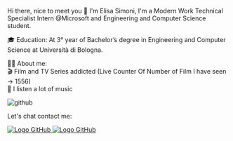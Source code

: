 Hi there, nice to meet you 👋
I'm Elisa Simoni, I'm a Modern Work Technical Specialist Intern @Microsoft and Engineering and Computer Science student.

🎓 Education:
At 3° year of Bachelor’s degree in Engineering and Computer Science at Università di Bologna.


👨‍💻 About me:<br>
🎬 Film and TV Series addicted (Live Counter Of Number of Film I have seen -> 1556)<br>
🎵 I listen a lot of music <br>

![github](https://user-images.githubusercontent.com/73821477/236174079-0c8ea3c1-8bc5-4a5d-aabf-703b8086a3a0.png)

Let's chat contact me: <br>

<div id="darkmode-toggle">
  <a href="https://github.com/xeli00">
    <img src="https://s18955.pcdn.co/wp-content/uploads/2018/02/github-white.png" alt="Logo GitHub" />
    <img src="https://s18955.pcdn.co/wp-content/uploads/2018/02/github.png" alt="Logo GitHub" />
  </a>
</div>

<script src="https://cdn.jsdelivr.net/npm/darkmode-js@2.1.6/dist/darkmode-js.min.js"></script>
<script>
  new Darkmode().showWidget();
</script>

